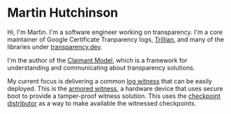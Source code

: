 # Martin Hutchinson

Hi, I'm Martin. I'm a software engineer working on transparency.
I'm a core maintainer of Google Certificate Tranparency logs,
[Trillian](https://github.com/google/trillian), and many of the
libraries under [transparency.dev](https://github.com/transparency-dev).

I'm the author of the [Claimant Model](https://transparency.dev/how-to-design-a-verifiable-system/),
which is a framework for understanding and communicating about transparency solutions.

My current focus is delivering a common [log witness](https://github.com/transparency-dev/witness)
that can be easily deployed. This is the
[armored witness](https://github.com/transparency.dev/armored-witness), a hardware device that
uses secure boot to provide a tamper-proof witness solution.
This uses the [checkpoint distributor](https://github.com/transparency-dev/distributor) as a way
to make available the witnessed checkpoints.
